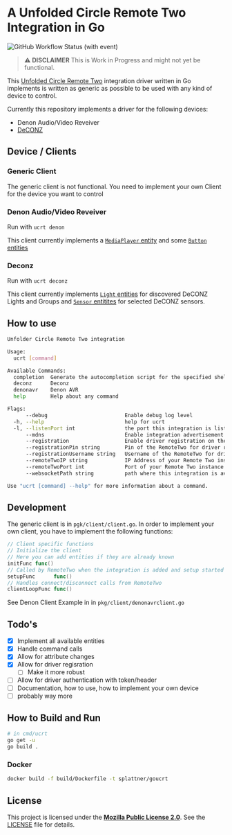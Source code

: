 # A Unfolded Circle Remote Two Integration in Go

![GitHub Workflow Status (with event)](https://img.shields.io/github/actions/workflow/status/splattner/goucrt/docker-publish.yml)


> **⚠️ DISCLAIMER**
> This is Work in Progress and might not yet be functional.

This [Unfolded Circle Remote Two](https://www.unfoldedcircle.com/) integration driver written in Go implements is written as generic as possible to be used with any kind of device to control.

Currently this repository implements a driver for the following devices:

* Denon Audio/Video Reveiver
* [DeCONZ](https://dresden-elektronik.github.io/deconz-rest-doc/)

## Device / Clients

### Generic Client

The generic client is not functional. You need to implement your own Client for the device you want to control

### Denon Audio/Video Reveiver

Run with `ucrt denon`

This client currently implements a [`MediaPlayer` entity](https://github.com/unfoldedcircle/core-api/blob/main/doc/entities/entity_media_player.md) and some [`Button` entities](https://github.com/unfoldedcircle/core-api/blob/main/doc/entities/entity_button.md)

### Deconz

Run with `ucrt deconz`

This client currently implements [`Light` entities](https://github.com/unfoldedcircle/core-api/blob/main/doc/entities/entity_light.md) for discovered DeCONZ Lights and Groups and [`Sensor` entitites](https://github.com/unfoldedcircle/core-api/blob/main/doc/entities/entity_sensor.md) for selected DeCONZ sensors.

## How to use

```bash
Unfolder Circle Remote Two integration

Usage:
  ucrt [command]

Available Commands:
  completion  Generate the autocompletion script for the specified shell
  deconz      Deconz
  denonavr    Denon AVR
  help        Help about any command

Flags:
      --debug                         Enable debug log level
  -h, --help                          help for ucrt
  -l, --listenPort int                the port this integration is listening for websocket connection from the remote (default 8080)
      --mdns                          Enable integration advertisement via mDNS (default true)
      --registration                  Enable driver registration on the Remote Two instead of mDNS advertisement
      --registrationPin string        Pin of the RemoteTwo for driver registration
      --registrationUsername string   Username of the RemoteTwo for driver registration (default "web-configurator")
      --remoteTwoIP string            IP Address of your Remote Two instance (disables Remote Two discovery)
      --remoteTwoPort int             Port of your Remote Two instance (disables Remote Two discovery) (default 80)
      --websocketPath string          path where this integration is available for websocket connections (default "/ws")

Use "ucrt [command] --help" for more information about a command.

```

## Development

The generic client is in `pgk/client/client.go`. In order to implement your own client, you have to implement the following functions:

```go
// Client specific functions
// Initialize the client
// Here you can add entities if they are already known
initFunc func()
// Called by RemoteTwo when the integration is added and setup started
setupFunc      func()
// Handles connect/disconnect calls from RemoteTwo
clientLoopFunc func()
```

See Denon Client Example in in `pkg/client/denonavrclient.go`

## Todo's

* [x] Implement all available entities
* [x] Handle command calls
* [x] Allow for attribute changes
* [x] Allow for driver regisration
  * [ ] Make it more robust
* [ ] Allow for driver authentication with token/header
* [ ] Documentation, how to use, how to implement your own device
* [ ] probably way more

## How to Build and Run

```bash
# in cmd/ucrt
go get -u
go build .
```

### Docker

```bash
docker build -f build/Dockerfile -t splattner/goucrt
```

## License

This project is licensed under the [**Mozilla Public License 2.0**](https://choosealicense.com/licenses/mpl-2.0/).
See the [LICENSE](LICENSE) file for details.